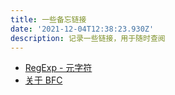 ```yaml
---
title: 一些备忘链接
date: '2021-12-04T12:38:23.930Z'
description: 记录一些链接，用于随时查阅
---
```


- [RegExp - 元字符](https://www.runoob.com/regexp/regexp-metachar.html)
- [关于 BFC](https://www.cnblogs.com/lhb25/p/inside-block-formatting-ontext.html)
